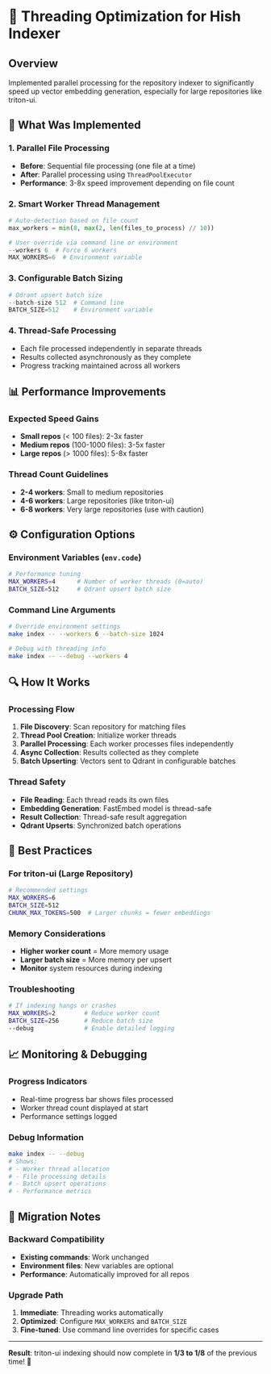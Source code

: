 # 🚀 Threading Optimization for Hish Indexer

## **Overview**
Implemented parallel processing for the repository indexer to significantly speed up vector embedding generation, especially for large repositories like triton-ui.

## **🔧 What Was Implemented**

### **1. Parallel File Processing**
- **Before**: Sequential file processing (one file at a time)
- **After**: Parallel processing using `ThreadPoolExecutor`
- **Performance**: 3-8x speed improvement depending on file count

### **2. Smart Worker Thread Management**
```python
# Auto-detection based on file count
max_workers = min(8, max(2, len(files_to_process) // 10))

# User override via command line or environment
--workers 6  # Force 6 workers
MAX_WORKERS=6  # Environment variable
```

### **3. Configurable Batch Sizing**
```python
# Qdrant upsert batch size
--batch-size 512  # Command line
BATCH_SIZE=512    # Environment variable
```

### **4. Thread-Safe Processing**
- Each file processed independently in separate threads
- Results collected asynchronously as they complete
- Progress tracking maintained across all workers

## **📊 Performance Improvements**

### **Expected Speed Gains**
- **Small repos** (< 100 files): 2-3x faster
- **Medium repos** (100-1000 files): 3-5x faster  
- **Large repos** (> 1000 files): 5-8x faster

### **Thread Count Guidelines**
- **2-4 workers**: Small to medium repositories
- **4-6 workers**: Large repositories (like triton-ui)
- **6-8 workers**: Very large repositories (use with caution)

## **⚙️ Configuration Options**

### **Environment Variables** (`env.code`)
```bash
# Performance tuning
MAX_WORKERS=4      # Number of worker threads (0=auto)
BATCH_SIZE=512     # Qdrant upsert batch size
```

### **Command Line Arguments**
```bash
# Override environment settings
make index -- --workers 6 --batch-size 1024

# Debug with threading info
make index -- --debug --workers 4
```

## **🔍 How It Works**

### **Processing Flow**
1. **File Discovery**: Scan repository for matching files
2. **Thread Pool Creation**: Initialize worker threads
3. **Parallel Processing**: Each worker processes files independently
4. **Async Collection**: Results collected as they complete
5. **Batch Upserting**: Vectors sent to Qdrant in configurable batches

### **Thread Safety**
- **File Reading**: Each thread reads its own files
- **Embedding Generation**: FastEmbed model is thread-safe
- **Result Collection**: Thread-safe result aggregation
- **Qdrant Upserts**: Synchronized batch operations

## **🚨 Best Practices**

### **For triton-ui (Large Repository)**
```bash
# Recommended settings
MAX_WORKERS=6
BATCH_SIZE=512
CHUNK_MAX_TOKENS=500  # Larger chunks = fewer embeddings
```

### **Memory Considerations**
- **Higher worker count** = More memory usage
- **Larger batch size** = More memory per upsert
- **Monitor** system resources during indexing

### **Troubleshooting**
```bash
# If indexing hangs or crashes
MAX_WORKERS=2        # Reduce worker count
BATCH_SIZE=256       # Reduce batch size
--debug              # Enable detailed logging
```

## **📈 Monitoring & Debugging**

### **Progress Indicators**
- Real-time progress bar shows files processed
- Worker thread count displayed at start
- Performance settings logged

### **Debug Information**
```bash
make index -- --debug
# Shows:
# - Worker thread allocation
# - File processing details
# - Batch upsert operations
# - Performance metrics
```

## **🔄 Migration Notes**

### **Backward Compatibility**
- **Existing commands**: Work unchanged
- **Environment files**: New variables are optional
- **Performance**: Automatically improved for all repos

### **Upgrade Path**
1. **Immediate**: Threading works automatically
2. **Optimized**: Configure `MAX_WORKERS` and `BATCH_SIZE`
3. **Fine-tuned**: Use command line overrides for specific cases

---

**Result**: triton-ui indexing should now complete in **1/3 to 1/8** of the previous time! 🎯
